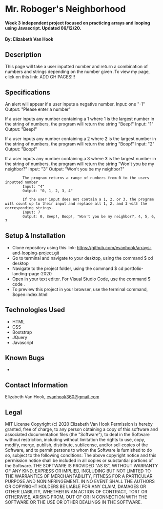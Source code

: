 # Mr. Roboger's Neighborhood

#### Week 3 independent project focused on practicing arrays and looping using Javascript. Updated 06/12/20.

#### By: Elizabeth Van Hook

## Description
This page will take a user inputted number and return a combination of numbers and strings depending on the number given .To view my page, click on this link: ADD GH PAGES!!!

## Specifications

An alert will appear if a user inputs a negative number.
Input: one  "-1"
Output: "Please enter a number"

If a user inputs any number containing a 1 where 1 is the largest number in the string of numbers, the program will return the string "Beep!"
Input: "1"
Output: "Beep!"

If a user inputs any number containing a 2 where 2 is the largest number in the string of numbers, the program  will return the string "Boop!"
Input: "2" 
Output: "Boop!"

If a user inputs any number containing a 3 where 3 is the largest number in the string of numbers, the program will return the string "Won't you be my neighbor?"
Input: "3"
Output: "Won't you be my neighbor?"

            The program returns a range of numbers from 0 to the users inputted number
            Input: "4"
            Output: "0, 1, 2, 3, 4"

            If the user input does not contain a 1, 2, or 3, the program will count up to their input and replace all 1, 2, and 3 with the corresponding strings.
            Input: 7
            Output: 0, Beep!, Boop!, "Won't you be my neighbor?, 4, 5, 6, 7


## Setup & Installation
* Clone repository using this link: https://github.com/evanhook/arrays-and-looping-project.git
* Go to terminal and navigate to your desktop, using the command $ cd desktop
* Navigate to the project folder, using the command $ cd portfolio-landing-page-2020
* Open in your text editor. For Visual Studio Code, use the command $ code .
* To preview this project in your browser, use the terminal command, $open index.html

## Technologies Used
* HTML
* CSS
* Bootstrap
* JQuery
* Javascript

## Known Bugs
* 

## Contact Information
Elizabeth Van Hook, evanhook360@gmail.com

## Legal
MIT License
Copyright (c) 2020 Elizabeth Van Hook
Permission is hereby granted, free of charge, to any person obtaining a copy
of this software and associated documentation files (the "Software"), to deal
in the Software without restriction, including without limitation the rights
to use, copy, modify, merge, publish, distribute, sublicense, and/or sell
copies of the Software, and to permit persons to whom the Software is
furnished to do so, subject to the following conditions:
The above copyright notice and this permission notice shall be included in all
copies or substantial portions of the Software.
THE SOFTWARE IS PROVIDED "AS IS", WITHOUT WARRANTY OF ANY KIND, EXPRESS OR
IMPLIED, INCLUDING BUT NOT LIMITED TO THE WARRANTIES OF MERCHANTABILITY,
FITNESS FOR A PARTICULAR PURPOSE AND NONINFRINGEMENT. IN NO EVENT SHALL THE
AUTHORS OR COPYRIGHT HOLDERS BE LIABLE FOR ANY CLAIM, DAMAGES OR OTHER
LIABILITY, WHETHER IN AN ACTION OF CONTRACT, TORT OR OTHERWISE, ARISING FROM,
OUT OF OR IN CONNECTION WITH THE SOFTWARE OR THE USE OR OTHER DEALINGS IN THE
SOFTWARE.